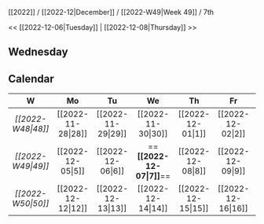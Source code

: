 [[2022]] / [[2022-12|December]] / [[2022-W49|Week 49]] / 7th

<<  [[2022-12-06|Tuesday]]  | [[2022-12-08|Thursday]]  >>︎

## Wednesday

## Calendar
| W  | Mo | Tu | We | Th | Fr | Sa | Su |
|:--:|:--:|:--:|:--:|:--:|:--:|:--:|:--:|
| *[[2022-W48\|48]]* | [[2022-11-28\|28]] | [[2022-11-29\|29]] | [[2022-11-30\|30]] | [[2022-12-01\|1]]  | [[2022-12-02\|2]]  | [[2022-12-03\|3]]  | [[2022-12-04\|4]]  |
| *[[2022-W49\|49]]* | [[2022-12-05\|5]]  | [[2022-12-06\|6]]  | ==**[[2022-12-07\|7]]**==  | [[2022-12-08\|8]]  | [[2022-12-09\|9]]  | [[2022-12-10\|10]] | [[2022-12-11\|11]] |
| *[[2022-W50\|50]]* | [[2022-12-12\|12]] | [[2022-12-13\|13]] | [[2022-12-14\|14]] | [[2022-12-15\|15]] | [[2022-12-16\|16]] | [[2022-12-17\|17]] | [[2022-12-18\|18]] |
